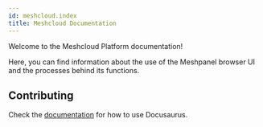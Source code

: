 ```yaml
---
id: meshcloud.index
title: Meshcloud Documentation
---
```


Welcome to the Meshcloud Platform documentation!

Here, you can find information about the use of the Meshpanel browser UI and the processes behind its functions.

## Contributing

Check the [documentation](https://docusaurus.io) for how to use Docusaurus.
